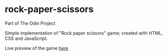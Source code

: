 # rock-paper-scissors
Part of The Odin Project

Simple implementation of "Rock paper scissors" game; created with HTML, CSS and JavaScript.

Live preview of the game <a href ="https://rawcdn.githack.com/galzmarc/rock-paper-scissors/485d4ab3c04c12ad73968d266ac13a55b5ead05a/index.html">here</a>
